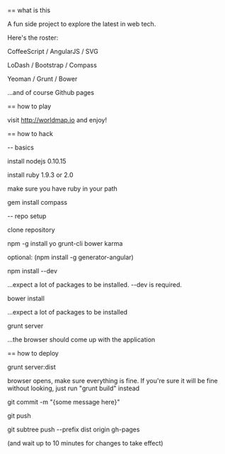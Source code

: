 == what is this

A fun side project to explore the latest in web tech.

Here's the roster:

CoffeeScript / AngularJS / SVG

LoDash / Bootstrap / Compass

Yeoman / Grunt / Bower

...and of course Github pages

== how to play

visit http://worldmap.io and enjoy!

== how to hack

-- basics

install nodejs 0.10.15

install ruby 1.9.3 or 2.0

make sure you have ruby in your path

gem install compass

-- repo setup

clone repository

npm -g install yo grunt-cli bower karma

optional: (npm install -g generator-angular)

npm install --dev

...expect a lot of packages to be installed. --dev is required.

bower install

...expect a lot of packages to be installed

grunt server

...the browser should come up with the application

== how to deploy

grunt server:dist

browser opens, make sure everything is fine. If you're sure it will be fine without looking, just run "grunt build" instead

git commit -m "{some message here}"

git push

git subtree push --prefix dist origin gh-pages

(and wait up to 10 minutes for changes to take effect)